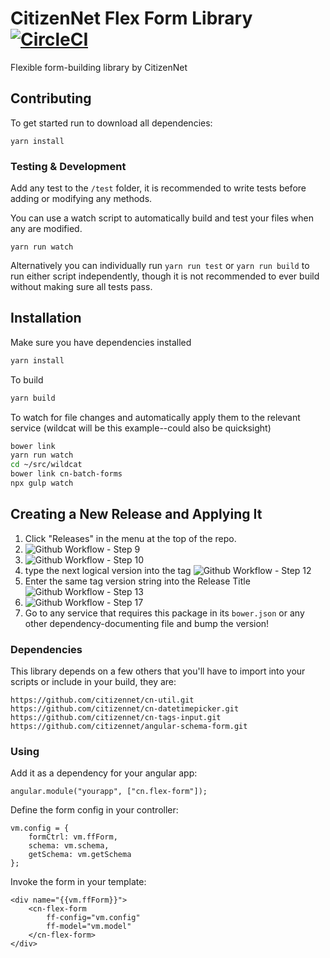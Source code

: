 # CitizenNet Flex Form Library [![CircleCI](https://circleci.com/gh/citizennet/cn-flex-form.svg?style=badge)](https://circleci.com/gh/citizennet/cn-flex-form)
Flexible form-building library by CitizenNet

## Contributing
To get started run to download all dependencies:

    yarn install

### Testing & Development
Add any test to the `/test` folder, it is recommended to write tests before adding or modifying any methods.

You can use a watch script to automatically build and test your files when any are modified.

    yarn run watch

Alternatively you can individually run `yarn run test` or `yarn run build` to run either script independently, though it
is not recommended to ever build without making sure all tests pass.

## Installation
Make sure you have dependencies installed
```bash
yarn install
```
To build
```bash
yarn build
```
To watch for file changes and automatically apply them to the relevant service (wildcat will be this example--could also be quicksight)
```bash
bower link
yarn run watch
cd ~/src/wildcat
bower link cn-batch-forms
npx gulp watch
```

## Creating a New Release and Applying It
1. Click "Releases" in the menu at the top of the repo.
2. ![Github Workflow - Step 9](https://user-images.githubusercontent.com/26187383/169494986-64375e44-7458-4282-a276-d913e02b35a4.jpeg)
3. ![Github Workflow - Step 10](https://user-images.githubusercontent.com/26187383/169495049-935da645-cc7e-4fc7-8597-f1716fe0f0d1.jpeg)
4. type the next logical version into the tag
![Github Workflow - Step 12](https://user-images.githubusercontent.com/26187383/169495255-a6bc9331-c3aa-4cf4-b41f-e04133c42567.jpeg)
5. Enter the same tag version string into the Release Title 
![Github Workflow - Step 13](https://user-images.githubusercontent.com/26187383/169495426-f4d2f5f7-7dfa-4b5e-af43-5d6d04dc7bfb.jpeg)
6. ![Github Workflow - Step 17](https://user-images.githubusercontent.com/26187383/169495611-12d4af80-8c75-4540-b10d-fe58a9c04390.jpeg)
7. Go to any service that requires this package in its `bower.json` or any other dependency-documenting file and bump the version!

### Dependencies
This library depends on a few others that you'll have to import into your scripts or include in your build, they are:

    https://github.com/citizennet/cn-util.git
    https://github.com/citizennet/cn-datetimepicker.git
    https://github.com/citizennet/cn-tags-input.git
    https://github.com/citizennet/angular-schema-form.git


### Using
Add it as a dependency for your angular app:

    angular.module("yourapp", ["cn.flex-form"]);

Define the form config in your controller:

    vm.config = {
        formCtrl: vm.ffForm,
        schema: vm.schema,
        getSchema: vm.getSchema
    };

Invoke the form in your template:

    <div name="{{vm.ffForm}}">
        <cn-flex-form
            ff-config="vm.config"
            ff-model="vm.model"
        </cn-flex-form>
    </div>
